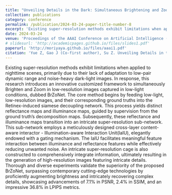 ```yaml
---
title: "Unveiling Details in the Dark: Simultaneous Brightening and Zooming for Low-Light Image Enhancement"
collection: publications
category: conference
permalink: /publication/2024-03-24-paper-title-number-8
excerpt: 'Existing super-resolution methods exhibit limitations when applied to nighttime scenes, primarily due to their lack of adaptation to low-pair dynamic range and noise-heavy dark-light images. In response, this research introduces an innovative customized framework to simultaneously Brighten and Zoom in low-resolution images captured in low-light conditions, dubbed BrZoNet. The core method begins by feeding low-light, low-resolution images, and their corresponding ground truths into the Retinex-induced siamese decoupling network. This process yields distinct reflectance maps and illuminance maps, guided by supervision from the ground truth’s decomposition maps. Subsequently, these reflectance and illuminance maps transition into an intricate super-resolution sub-network. This sub-network employs a meticulously designed cross-layer content-aware interactor - Illumination-aware Interaction Unit(IaIU), elegantly endowed with a gating mechanism. The IaIU facilitates meaningful feature interaction between illuminance and reflectance features while effectively reducing unwanted noise. An intricate super-resolution cage is also constructed to comprehensively integrate information, ultimately resulting in the generation of high-resolution images featuring intricate details. Thorough and diverse experiments validate the superiority of the proposed BrZoNet, surpassing contemporary cutting-edge technologies by proficiently augmenting brightness and intricately recovering complex details, showcasing advancements of 7.1% in PSNR, 2.4% in SSIM, and an impressive 36.8% in LPIPS metrics.'
date: 2024-03-24
venue: 'Proceedings of the AAAI Conference on Artificial Intelligence (AAAI)'
# slidesurl: 'http://academicpages.github.io/files/slides1.pdf'
paperurl: 'http://moriyaya.github.io/files/aaai1.pdf'
citation: 'Yue Z, Gao J (Co-first author), Su Z. Unveiling Details in the Dark: Simultaneous Brightening and Zooming for Low-Light Image Enhancement[C]//Proceedings of the AAAI Conference on Artificial Intelligence. 2024, 38(7): 6899-6907.'
---
```


Existing super-resolution methods exhibit limitations when applied to nighttime scenes, primarily due to their lack of adaptation to low-pair dynamic range and noise-heavy dark-light images. In response, this research introduces an innovative customized framework to simultaneously Brighten and Zoom in low-resolution images captured in low-light conditions, dubbed BrZoNet. The core method begins by feeding low-light, low-resolution images, and their corresponding ground truths into the Retinex-induced siamese decoupling network. This process yields distinct reflectance maps and illuminance maps, guided by supervision from the ground truth’s decomposition maps. Subsequently, these reflectance and illuminance maps transition into an intricate super-resolution sub-network. This sub-network employs a meticulously designed cross-layer content-aware interactor - Illumination-aware Interaction Unit(IaIU), elegantly endowed with a gating mechanism. The IaIU facilitates meaningful feature interaction between illuminance and reflectance features while effectively reducing unwanted noise. An intricate super-resolution cage is also constructed to comprehensively integrate information, ultimately resulting in the generation of high-resolution images featuring intricate details. Thorough and diverse experiments validate the superiority of the proposed BrZoNet, surpassing contemporary cutting-edge technologies by proficiently augmenting brightness and intricately recovering complex details, showcasing advancements of 7.1% in PSNR, 2.4% in SSIM, and an impressive 36.8% in LPIPS metrics.
